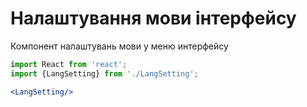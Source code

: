 # Налаштування мови інтерфейсу

Компонент налаштувань мови у меню интерфейсу

```jsx
import React from 'react';
import {LangSetting} from './LangSetting';

<LangSetting/>
```
